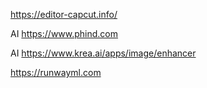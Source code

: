 https://editor-capcut.info/

AI https://www.phind.com

AI https://www.krea.ai/apps/image/enhancer

https://runwayml.com
